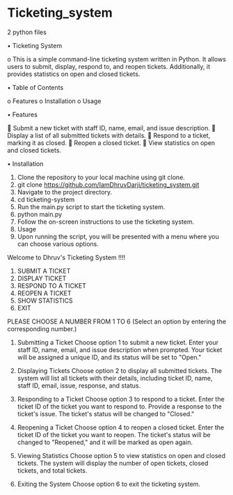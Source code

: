 # Ticketing_system
2 python files

•	Ticketing System

o	This is a simple command-line ticketing system written in Python. It allows users to submit, display, respond to, and reopen tickets. Additionally, it provides statistics on open and closed tickets.

•	Table of Contents

o	Features
o	Installation
o	Usage

•	Features

	Submit a new ticket with staff ID, name, email, and issue description.
	Display a list of all submitted tickets with details.
	Respond to a ticket, marking it as closed.
	Reopen a closed ticket.
	View statistics on open and closed tickets.

•	Installation
1)	Clone the repository to your local machine using git clone.
2)	git clone https://github.com/IamDhruvDarji/ticketing_system.git
3)	Navigate to the project directory.
4)	cd ticketing-system
5)	Run the main.py script to start the ticketing system.
6)	python main.py
7)	Follow the on-screen instructions to use the ticketing system.
8)	Usage
9)	Upon running the script, you will be presented with a menu where you can choose various options.

Welcome to Dhruv's Ticketing System !!!!

1.	SUBMIT A TICKET
2.	DISPLAY TICKET
3.	RESPOND TO A TICKET
4.	REOPEN A TICKET
5.	SHOW STATISTICS
6.	EXIT

PLEASE CHOOSE A NUMBER FROM 1 TO 6
(Select an option by entering the corresponding number.)

1.	Submitting a Ticket
	Choose option 1 to submit a new ticket.
	Enter your staff ID, name, email, and issue description when prompted.
	Your ticket will be assigned a unique ID, and its status will be set to "Open."

2.	Displaying Tickets
	Choose option 2 to display all submitted tickets.
	The system will list all tickets with their details, including ticket ID, name, staff ID, email, issue, response, and status.

3.	Responding to a Ticket
	Choose option 3 to respond to a ticket.
	Enter the ticket ID of the ticket you want to respond to.
	Provide a response to the ticket's issue.
	The ticket's status will be changed to "Closed."

4.	Reopening a Ticket
	Choose option 4 to reopen a closed ticket.
	Enter the ticket ID of the ticket you want to reopen.
	The ticket's status will be changed to "Reopened," and it will be marked as open again.

5.	Viewing Statistics
	Choose option 5 to view statistics on open and closed tickets.
	The system will display the number of open tickets, closed tickets, and total tickets.

6.	Exiting the System
	Choose option 6 to exit the ticketing system.


